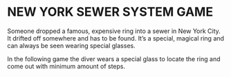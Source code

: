 # NEW YORK SEWER SYSTEM GAME

Someone dropped a famous, expensive ring into a sewer in New York City. It drifted off somewhere and has to be found. It’s a special, magical ring and can always be seen wearing special glasses. 

In the following game the diver wears a special glass to locate the ring and come out with minimum amount of steps.
